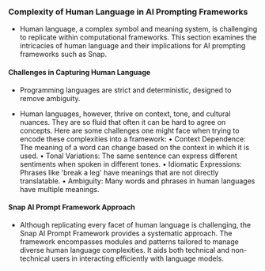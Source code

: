 ### Complexity of Human Language in AI Prompting Frameworks

- Human language, a complex symbol and meaning system, is challenging to replicate within computational frameworks. This section examines the intricacies of human language and their implications for AI prompting frameworks such as Snap.

#### Challenges in Capturing Human Language

- Programming languages are strict and deterministic, designed to remove ambiguity. 

- Human languages, however, thrive on context, tone, and cultural nuances. They are so fluid that often it can be hard to agree on concepts. Here are some challenges one might face when trying to encode these complexities into a framework:
    • Context Dependence: The meaning of a word can change based on the context in which it is used.
    • Tonal Variations: The same sentence can express different sentiments when spoken in different tones.
    • Idiomatic Expressions: Phrases like 'break a leg' have meanings that are not directly translatable.
    • Ambiguity: Many words and phrases in human languages have multiple meanings.

#### Snap AI Prompt Framework Approach

- Although replicating every facet of human language is challenging, the Snap AI Prompt Framework provides a systematic approach. The framework encompasses modules and patterns tailored to manage diverse human language complexities. It aids both technical and non-technical users in interacting efficiently with language models.
